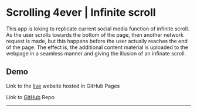 # Scrolling 4ever | Infinite scroll 

This app is loking to replicate current social media function of infinite scroll. As the user scrolls towards the bottom of the page, then another network request is made, but this happens before the user actually reaches the end of the page. The effect is, the additional content material is uploaded to the webpage in a seamless manner and giving the illusion of an infinate scroll.   

## Demo
Link to the [live](https://spagettileg.github.io/scrolling-4ever/) website hosted in GitHub Pages 

Link to [GitHub](https://github.com/Spagettileg/scrolling-4ever) Repo

***

<div align="center">

</div>
